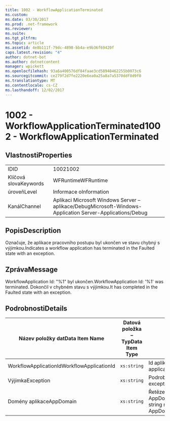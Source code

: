 ```yaml
---
title: 1002 - WorkflowApplicationTerminated
ms.custom: 
ms.date: 03/30/2017
ms.prod: .net-framework
ms.reviewer: 
ms.suite: 
ms.tgt_pltfrm: 
ms.topic: article
ms.assetid: 4e8b111f-79dc-4898-bb4a-e9b36f69420f
caps.latest.revision: "4"
author: dotnet-bot
ms.author: dotnetcontent
manager: wpickett
ms.openlocfilehash: 93a6a400576df84faae3cd58940462255b0073c6
ms.sourcegitcommit: ce279f2d7fe2220e6ea0a25a8a7a5370ddf8d9f0
ms.translationtype: MT
ms.contentlocale: cs-CZ
ms.lasthandoff: 12/02/2017
---
```

# <a name="1002---workflowapplicationterminated"></a><span data-ttu-id="d18cd-102">1002 - WorkflowApplicationTerminated</span><span class="sxs-lookup"><span data-stu-id="d18cd-102">1002 - WorkflowApplicationTerminated</span></span>
## <a name="properties"></a><span data-ttu-id="d18cd-103">Vlastnosti</span><span class="sxs-lookup"><span data-stu-id="d18cd-103">Properties</span></span>  
  
|||  
|-|-|  
|<span data-ttu-id="d18cd-104">ID</span><span class="sxs-lookup"><span data-stu-id="d18cd-104">ID</span></span>|<span data-ttu-id="d18cd-105">1002</span><span class="sxs-lookup"><span data-stu-id="d18cd-105">1002</span></span>|  
|<span data-ttu-id="d18cd-106">Klíčová slova</span><span class="sxs-lookup"><span data-stu-id="d18cd-106">Keywords</span></span>|<span data-ttu-id="d18cd-107">WFRuntime</span><span class="sxs-lookup"><span data-stu-id="d18cd-107">WFRuntime</span></span>|  
|<span data-ttu-id="d18cd-108">úroveň</span><span class="sxs-lookup"><span data-stu-id="d18cd-108">Level</span></span>|<span data-ttu-id="d18cd-109">Informace o</span><span class="sxs-lookup"><span data-stu-id="d18cd-109">Information</span></span>|  
|<span data-ttu-id="d18cd-110">Kanál</span><span class="sxs-lookup"><span data-stu-id="d18cd-110">Channel</span></span>|<span data-ttu-id="d18cd-111">Aplikaci Microsoft Windows Server – aplikace/Debug</span><span class="sxs-lookup"><span data-stu-id="d18cd-111">Microsoft-Windows-Application Server-Applications/Debug</span></span>|  
  
## <a name="description"></a><span data-ttu-id="d18cd-112">Popis</span><span class="sxs-lookup"><span data-stu-id="d18cd-112">Description</span></span>  
 <span data-ttu-id="d18cd-113">Označuje, že aplikace pracovního postupu byl ukončen ve stavu chybný s výjimkou.</span><span class="sxs-lookup"><span data-stu-id="d18cd-113">Indicates a workflow application has terminated in the Faulted state with an exception.</span></span>  
  
## <a name="message"></a><span data-ttu-id="d18cd-114">Zpráva</span><span class="sxs-lookup"><span data-stu-id="d18cd-114">Message</span></span>  
 <span data-ttu-id="d18cd-115">WorkflowApplication Id: "%1" byl ukončen.</span><span class="sxs-lookup"><span data-stu-id="d18cd-115">WorkflowApplication Id: '%1' was terminated.</span></span> <span data-ttu-id="d18cd-116">Dokončil v chybném stavu s výjimkou.</span><span class="sxs-lookup"><span data-stu-id="d18cd-116">It has completed in the Faulted state with an exception.</span></span>  
  
## <a name="details"></a><span data-ttu-id="d18cd-117">Podrobnosti</span><span class="sxs-lookup"><span data-stu-id="d18cd-117">Details</span></span>  
  
|<span data-ttu-id="d18cd-118">Název položky dat</span><span class="sxs-lookup"><span data-stu-id="d18cd-118">Data Item Name</span></span>|<span data-ttu-id="d18cd-119">Datová položka – Typ</span><span class="sxs-lookup"><span data-stu-id="d18cd-119">Data Item Type</span></span>|<span data-ttu-id="d18cd-120">Popis</span><span class="sxs-lookup"><span data-stu-id="d18cd-120">Description</span></span>|  
|--------------------|--------------------|-----------------|  
|<span data-ttu-id="d18cd-121">WorkflowApplicationId</span><span class="sxs-lookup"><span data-stu-id="d18cd-121">WorkflowApplicationId</span></span>|`xs:string`|<span data-ttu-id="d18cd-122">Id aplikace pracovního postupu</span><span class="sxs-lookup"><span data-stu-id="d18cd-122">The workflow application id</span></span>|  
|<span data-ttu-id="d18cd-123">Výjimka</span><span class="sxs-lookup"><span data-stu-id="d18cd-123">Exception</span></span>|`xs:string`|<span data-ttu-id="d18cd-124">Podrobnosti o výjimce pro výjimky</span><span class="sxs-lookup"><span data-stu-id="d18cd-124">The exception details for the exception</span></span>|  
|<span data-ttu-id="d18cd-125">Domény aplikace</span><span class="sxs-lookup"><span data-stu-id="d18cd-125">AppDomain</span></span>|`xs:string`|<span data-ttu-id="d18cd-126">Řetězec vrácený AppDomain.CurrentDomain.FriendlyName.</span><span class="sxs-lookup"><span data-stu-id="d18cd-126">The string returned by AppDomain.CurrentDomain.FriendlyName.</span></span>|
